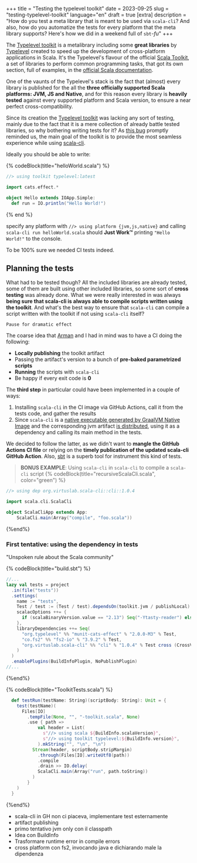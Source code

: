 +++
title = "Testing the typelevel toolkit"
date = 2023-09-25
slug = "testing-typelevel-toolkit"
language="en"
draft = true
[extra]
description = "How do you test a meta library that is meant to be used via `scala-cli`? And also, how do you automatize the tests for every platform that the meta library supports? Here's how we did in a weekend full of `sbt`_-fu_"
+++

The [Typelevel toolkit] is a metalibrary including some **great libraries** by [Typelevel] created to speed up the development of cross-platform applications in Scala. It's the Typelevel's flavour of the official [Scala Toolkit], a set of libraries to perform common programming tasks, that got its own section, full of examples, in the [official Scala documentation](https://docs.scala-lang.org/toolkit/introduction.html).

One of the vaunts of the Typelevel's stack is the fact that (almost) every library is published for the all the **three officially supported Scala platforms: JVM, JS and Native**, and for this reason every library is **heavily tested** against every supported platform and Scala version, to ensure a near perfect cross-compatibility.

Since its creation the [Typelevel toolkit] was lacking any sort of testing, mainly due to the fact that it is a mere collection of already battle tested libraries, so why bothering writing tests for it? As [this bug](https://github.com/typelevel/toolkit/issues/49) promptly reminded us, the main goal of the toolkit is to provide the most seamless experience while using [scala-cli]. 

Ideally you should be able to write:

{% codeBlock(title="helloWorld.scala") %}
```scala
//> using toolkit typelevel:latest

import cats.effect.*

object Hello extends IOApp.Simple:
  def run = IO.println("Hello World!")
```
{% end %}

specify any platform with `//> using platform {jvm,js,native}` and calling `scala-cli run helloWorld.scala` should **Just Work™** printing `"Hello World!"` to the console.

To be 100% sure we needed CI tests indeed.

## Planning the tests

What had to be tested though? All the included libraries are already tested, some of them are built using other included libraries, so some sort of **cross testing** was already done. What we were really interested in was always **being sure that scala-cli is always able to compile scripts written using the toolkit**. And what's the best way to ensure that `scala-cli` can compile a script written with the toolkit if not using `scala-cli` itself? 

`Pause for dramatic effect`

The coarse idea that [Arman](https://github.com/armanbilge) and I had in mind was to have a CI doing the following:
- **Locally publishing** the toolkit artifact
- Passing the artifact's version to a bunch of **pre-baked parametrized scripts**
- **Running** the scripts with `scala-cli`
- Be happy if every exit code is **0**

The **third step** in particular could have been implemented in a couple of ways:
1) Installing `scala-cli` in the CI image via GitHub Actions, call it from the tests code, and gather the results
2) Since `scala-cli` is a [native executable generated by GraalVM Native Image](https://scala-cli.virtuslab.org/docs/under-the-hood) and the corresponding jvm artifact [is distributed](https://repo1.maven.org/maven2/org/virtuslab/scala-cli/cli_3/), using it as a dependency and calling its main method in the tests.

We decided to follow the latter, as we didn't want to **mangle the GitHub Actions CI file** or relying on the **timely publication of the updated scala-cli GitHub Action**. Also, [sbt] is a superb tool for instrument this kind of tests.

> **BONUS EXAMPLE**: Using `scala-cli` in `scala-cli` to compile a `scala-cli` script
>{% codeBlock(title="recursiveScalaCli.scala", color="green") %}
```scala
//> using dep org.virtuslab.scala-cli::cli::1.0.4

import scala.cli.ScalaCli

object ScalaCliApp extends App:
    ScalaCli.main(Array("compile", "foo.scala"))
```
{%end%}

### First tentative: using the dependency in tests

"Unspoken rule about the Scala community"

{% codeBlock(title="build.sbt") %}
```scala
//...
lazy val tests = project
  .in(file("tests"))
  .settings(
    name := "tests",
    Test / test := (Test / test).dependsOn(toolkit.jvm / publishLocal).value,
    scalacOptions ++= {
      if (scalaBinaryVersion.value == "2.13") Seq("-Ytasty-reader") else Nil
    },
    libraryDependencies ++= Seq(
      "org.typelevel" %% "munit-cats-effect" % "2.0.0-M3" % Test,
      "co.fs2" %% "fs2-io" % "3.9.2" % Test,
      "org.virtuslab.scala-cli" %% "cli" % "1.0.4" % Test cross (CrossVersion.for2_13Use3)
    )
  )
  .enablePlugins(BuildInfoPlugin, NoPublishPlugin)
//...
```
{%end%}


{% codeBlock(title="ToolkitTests.scala") %}
```scala
  def testRun(testName: String)(scriptBody: String): Unit = {
    test(testName)(
      Files[IO]
        .tempFile(None, "", "-toolkit.scala", None)
        .use { path =>
            val header = List(
              s"//> using scala ${BuildInfo.scalaVersion}",
              s"//> using toolkit typelevel:${BuildInfo.version}",
            ).mkString("", "\n", "\n")
          Stream(header, scriptBody.stripMargin)
            .through(Files[IO].writeUtf8(path))
            .compile
            .drain >> IO.delay(
            ScalaCli.main(Array("run", path.toString))
          )
        }
    )
  }
```
{%end%}



[Typelevel toolkit]: https://typelevel.org/toolkit/
[Typelevel]: https://github.com/typelevel/
[Scala Toolkit]: https://github.com/scala/toolkit/
[scala-cli]: https://scala-cli.virtuslab.org/
[sbt]: https://www.scala-sbt.org/

- scala-cli in GH non ci piaceva, implementare test esternamente
- artifact publishing
- primo tentativo jvm only con il classpath
- Idea con BuildInfo
- Trasformare runtime error in compile errors
- cross platform con fs2, invocando java e dichiarando male la dipendenza